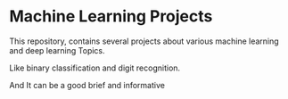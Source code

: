 # Machine Learning Projects

This repository, contains several projects about various machine learning and deep learning Topics.

Like binary classification and digit recognition.

And It can be a good brief and informative
